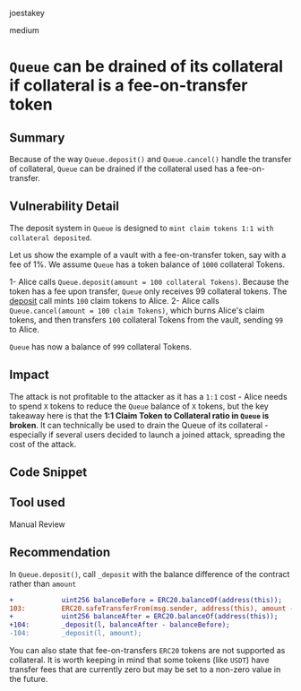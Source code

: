 joestakey

medium

# `Queue` can be drained of its collateral if collateral is a fee-on-transfer token

## Summary
Because of the way `Queue.deposit()` and `Queue.cancel()` handle the transfer of collateral, `Queue` can be drained if the collateral used has a fee-on-transfer.

## Vulnerability Detail
The deposit system in `Queue` is designed to `mint claim tokens 1:1 with collateral deposited`.

Let us show the example of a vault with a fee-on-transfer token, say with a fee of 1%.
We assume `Queue` has a token balance of `1000` collateral Tokens.

1- Alice calls `Queue.deposit(amount = 100 collateral Tokens)`. Because the token has a fee upon transfer, `Queue` only receives 99 collateral tokens.
The [deposit](https://github.com/sherlock-audit/2022-09-knox/blob/main/knox-contracts/contracts/queue/Queue.sol#L104) call mints `100` claim tokens to Alice.
2- Alice calls `Queue.cancel(amount = 100 claim Tokens)`, which burns Alice's claim tokens, and then transfers `100` collateral Tokens from the vault, sending `99` to Alice.

`Queue` has now a balance of `999` collateral Tokens.

## Impact
The attack is not profitable to the attacker as it has a `1:1` cost - Alice needs to spend `X` tokens to reduce the `Queue` balance of `X` tokens, but the key takeaway here is that the **1:1 Claim Token to Collateral ratio in `Queue` is broken**.
It can technically be used to drain the Queue of its collateral - especially if several users decided to launch a joined attack, spreading the cost of the attack.

## Code Snippet

## Tool used
Manual Review

## Recommendation
In `Queue.deposit()`, call `_deposit` with the balance difference of the contract rather than `amount`

```diff
+            uint256 balanceBefore = ERC20.balanceOf(address(this));
103:         ERC20.safeTransferFrom(msg.sender, address(this), amount - credited);
+            uint256 balanceAfter = ERC20.balanceOf(address(this));
+104:        _deposit(l, balanceAfter - balanceBefore);
-104:        _deposit(l, amount);
```

You can also state that fee-on-transfers `ERC20` tokens are not supported as collateral. It is worth keeping in mind that some tokens (like `USDT`) have transfer fees that are currently zero but may be set to a non-zero value in the future.